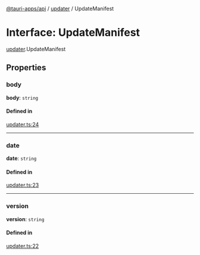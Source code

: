 [@tauri-apps/api](../README.md) / [updater](../modules/updater.md) / UpdateManifest

# Interface: UpdateManifest

[updater](../modules/updater.md).UpdateManifest

## Properties

### body

 **body**: `string`

#### Defined in

[updater.ts:24](https://github.com/tauri-apps/tauri/blob/b1d5342/tooling/api/src/updater.ts#L24)

___

### date

 **date**: `string`

#### Defined in

[updater.ts:23](https://github.com/tauri-apps/tauri/blob/b1d5342/tooling/api/src/updater.ts#L23)

___

### version

 **version**: `string`

#### Defined in

[updater.ts:22](https://github.com/tauri-apps/tauri/blob/b1d5342/tooling/api/src/updater.ts#L22)
